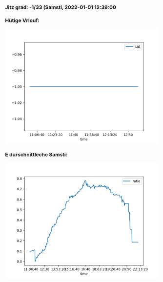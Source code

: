 ### Jitz grad: -1/33 (Samsti, 2022-01-01 12:39:00

### Hütige Vrlouf:
![Graph](Today.png)

### E durschnittleche Samsti:
![Graph](Samsti.png)